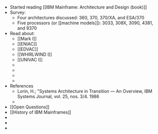 - Started reading [[IBM Mainframe: Architecture and Design (book)]]
- Survey:
	- Four architectures discussed: 360, 370, 370/XA, and ESA/370
	- Five processors (or [[machine models]]): 3033, 308X, 3090, 4381, and 9370
- Read about:
	- [[Mark I]]
	- [[ENIAC]]
	- [[EDVAC]]
	- [[WHIRLWIND I]]
	- [[UNIVAC I]]
	-
	-
	-
	-
- References
	- Lorin, H.; "Systems Architecture in Transition — An Overview, IBM Systems Journal, vol. 25, nos. 3/4. 1986
	-
- [[Open Questions]]
- [[History of IBM Mainframes]]
-
-
-